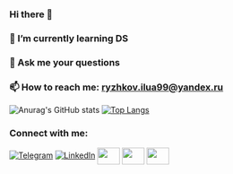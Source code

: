 ### Hi there 👋
### 🌱 I’m currently learning DS
### 💬 Ask me your questions
### 📫 How to reach me: ryzhkov.ilua99@yandex.ru
![Anurag's GitHub stats](https://github-readme-stats.vercel.app/api?username=RyzhkovIlya&theme=radical&show_icons=true)
[![Top Langs](https://github-readme-stats.vercel.app/api/top-langs/?username=RyzhkovIlya&layout=compact)](https://github.com/RyzhkovIlya/github-readme-stats)
<h3 align="left">Connect with me:</h3>
<p align="left">
  
[![Telegram](https://img.shields.io/badge/Telegram-2CA5E0?style=for-the-badge&logo=telegram&logoColor=white)](https://t.me/ryzhkov_17)
[![LinkedIn](https://img.shields.io/badge/linkedin-%230077B5.svg?style=for-the-badge&logo=linkedin&logoColor=white)](https://www.linkedin.com/in/ilya-ryzhkov-44b007224/)
<a href="https://vk.com/i.ryzhkov1799" target="blank"><img align="center" src="https://cdn.jsdelivr.net/npm/simple-icons@3.0.1/icons/facebook.svg" alt="" height="30" width="40" /></a>
<a href="https://www.instagram.com/ryzhkov_1/" target="blank"><img align="center" src="https://cdn.jsdelivr.net/npm/simple-icons@3.0.1/icons/instagram.svg" alt="" height="30" width="40" /></a>
<a href="https://www.kaggle.com/ryzhkovilya" target="blank"><img align="center" src="https://cdn.jsdelivr.net/npm/simple-icons@3.0.1/icons/linkedin.svg" alt="" height="30" width="40" /></a>
</p>
